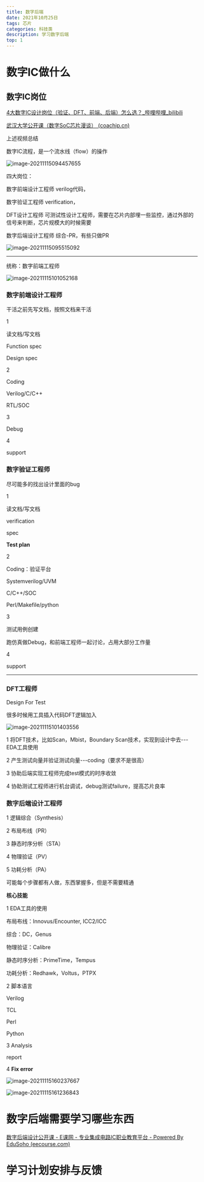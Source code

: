 ```yaml
---
title: 数字后端
date: 2021年10月25日
tags: 芯片
categories: 科技类
description: 学习数字后端
top: 1
---
```


# 数字IC做什么

## 数字IC岗位

[4大数字IC设计岗位（验证、DFT、前端、后端）怎么选？_哔哩哔哩_bilibili](https://www.bilibili.com/video/BV1ok4y1r74f/)

[武汉大学公开课（数字SoC芯片漫谈） (coachip.cn)](https://training.coachip.cn/detail/v_60ec0d8ee4b0876c0c248c52/3?from=p_60bd84c9e4b07e4d7fdc92bf&type=6)

上述视频总结

数字IC流程，是一个流水线（flow）的操作

![image-20211115094457655](C:\Users\Xiong\AppData\Roaming\Typora\typora-user-images\image-20211115094457655.png)

四大岗位：

数字前端设计工程师 verilog代码，

数字验证工程师 verification，

DFT设计工程师 可测试性设计工程师，需要在芯片内部埋一些监控，通过外部的信号来判断，芯片规模大的时候需要

数字后端设计工程师 综合-PR，有些只做PR

![image-20211115095515092](C:\Users\Xiong\AppData\Roaming\Typora\typora-user-images\image-20211115095515092.png)

---

统称：数字前端工程师

![image-20211115101052168](C:\Users\Xiong\AppData\Roaming\Typora\typora-user-images\image-20211115101052168.png)

### 数字前端设计工程师

干活之前先写文档，按照文档来干活

1

读文档/写文档

Function spec 

Design spec

2

Coding

Verilog/C/C++

RTL/SOC

3

Debug

4

support

### 数字验证工程师

尽可能多的找出设计里面的bug

1

读文档/写文档

verification

spec

**Test plan**

2

Coding：验证平台

Systemverilog/UVM

C/C++/SOC

Perl/Makefile/python

3 

测试用例创建

跑仿真做Debug，和前端工程师一起讨论，占用大部分工作量

4

support

---

### DFT工程师

Design For Test

很多时候用工具插入代码DFT逻辑加入

![image-20211115101403556](C:\Users\Xiong\AppData\Roaming\Typora\typora-user-images\image-20211115101403556.png)

1 将DFT技术，比如Scan，Mbist，Boundary Scan技术，实现到设计中去---EDA工具使用

2 产生测试向量并验证测试向量---coding（要求不是很高）

3 协助后端实现工程师完成test模式的时序收敛

4 协助测试工程师进行机台调试，debug测试failure，提高芯片良率

### 数字后端设计工程师

1 逻辑综合（Synthesis）

2 布局布线（PR）

3 静态时序分析（STA）

4 物理验证（PV）

5 功耗分析（PA）

可能每个步骤都有人做，东西掌握多，但是不需要精通

**核心技能**

1 EDA工具的使用

布局布线：Innovus/Encounter, ICC2/ICC

综合：DC，Genus

物理验证：Calibre

静态时序分析：PrimeTime，Tempus

功耗分析：Redhawk，Voltus，PTPX

2 脚本语言

Verilog

TCL

Perl

Python

3 Analysis

report

4 **Fix error**

![image-20211115160237667](C:\Users\Xiong\AppData\Roaming\Typora\typora-user-images\image-20211115160237667.png)

![image-20211115161236843](C:\Users\Xiong\AppData\Roaming\Typora\typora-user-images\image-20211115161236843.png)

# 数字后端需要学习哪些东西

[数字后端设计公开课 - E课网 - 专业集成电路IC职业教育平台 - Powered By EduSoho (eecourse.com)](http://www.eecourse.com/open/course/29)



# 学习计划安排与反馈